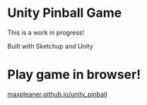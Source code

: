 # Unity Pinball Game

This is a work in progress!

Built with Sketchup and Unity

# Play game in browser!

[maxpleaner.github.io/unity_pinball](http://maxpleaner.github.io/unity_pinball)
